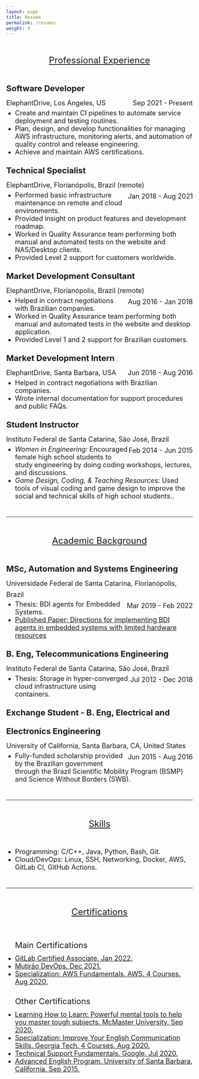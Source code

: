 ```yaml
---
layout: page
title: Resume
permalink: /resume/
weight: 4
---
```


<style>
p
{
  margin:0;
  padding:0;
  font-size:15px;
  line-height:30px;
}

pt
{
  line-height:100px;
  text-decoration: underline;
  font-size:24px; 
}

pp
{
  font-size:22px;
  line-height:50px;
}

ul li
{
 font-size:18px;
}

.alignleft {
	float: left;
  font-size:18px;
}

.alignright {
	float: right;
  font-size:18px;
}
</style>

<center><pt>Professional Experience</pt></center>

<pp><strong>Software Developer</strong></pp>
<p>
  <p class="alignleft">ElephantDrive, Los Angeles, US</p>
  <p class="alignright">Sep 2021 - Present</p>
</p> 
<br>
<ul>
  <li>Create and maintain CI pipelines to automate service deployment and testing routines.</li>
  <li>Plan, design, and develop functionalities for managing AWS infrastructure, monitoring alerts, and automation of quality control and release engineering.</li>
  <li>Achieve and maintain AWS certifications.</li>
</ul>

<pp><strong>Technical Specialist</strong></pp>
<p>
  <p class="alignleft">ElephantDrive, Florianópolis, Brazil (remote)</p>
  <p class="alignright">Jan 2018 - Aug 2021</p>
</p> 
<br>
<ul>
  <li>Performed basic infrastructure maintenance on remote and cloud environments.</li>
  <li>Provided insight on product features and development roadmap.</li>
  <li>Worked in Quality Assurance team performing both manual and automated tests on the website and NAS/Desktop clients.</li>
  <li>Provided Level 2 support for customers worldwide.</li>
</ul>

<pp><strong>Market Development Consultant</strong></pp>
<p>
  <p class="alignleft">ElephantDrive, Florianópolis, Brazil (remote)</p>
  <p class="alignright">Aug 2016 - Jan 2018</p>
</p> 
<br>
<ul>
  <li>Helped in contract negotiations with Brazilian companies.</li>
  <li>Worked in Quality Assurance team performing both manual and automated tests in the website and desktop application.</li>
  <li>Provided Level 1 and 2 support for Brazilian customers.</li>
</ul>

<pp><strong>Market Development Intern</strong></pp>
<p>
  <p class="alignleft">ElephantDrive, Santa Barbara, USA</p>
  <p class="alignright">Jun 2016 - Aug 2016</p>
</p>
<br>
<ul>
  <li>Helped in contract negotiations with Brazilian companies.</li>
  <li>Wrote internal documentation for support procedures and public FAQs.</li>
</ul>
<pp><strong>Student Instructor</strong></pp>
<p>
  <p class="alignleft">Instituto Federal de Santa Catarina, São José, Brazil</p>
  <p class="alignright">Feb 2014 - Jun 2015</p>
</p>
<br>
<ul>
  <li><i>Women in Engineering:</i> Encouraged female high school students to study engineering by doing coding workshops, lectures, and discussions.</li>
  <li><i>Game Design, Coding, & Teaching Resources:</i> Used tools of visual coding and game design to improve the social and technical skills of high school students..</li>
</ul>

<br>

----

<center><pt>Academic Background</pt></center>

<pp><strong>MSc, Automation and Systems Engineering</strong></pp>
<p>
  <p class="alignleft">Universidade Federal de Santa Catarina, Florianópolis, Brazil</p>
  <p class="alignright">Mar 2019 - Feb 2022</p>
</p>
<br>
<ul>
    <li>Thesis: BDI agents for Embedded Systems.</li>
    <li><a target="_blank" rel="noopener noreferrer" href="https://wesaac.ufsc.br/2021/wp-content/uploads/2021/07/Directions.for_.implementing.BDI_.agents.in_.embedded.systems.with_.limited.hardware.resources.pdf">Published Paper: Directions for implementing BDI agents in embedded systems with limited hardware resources</a></li>
</ul>

<pp><strong>B. Eng, Telecommunications Engineering</strong></pp>
<p>
  <p class="alignleft">Instituto Federal de Santa Catarina, São José, Brazil</p>
  <p class="alignright">Jul 2012 - Dec 2018</p>
</p>
<br>
<ul>
    <li>Thesis: Storage in hyper-converged cloud infrastructure using containers.</li>
</ul>

<pp><strong>Exchange Student - B. Eng, Electrical and Electronics Engineering</strong></pp>
<p>
  <p class="alignleft">University of California, Santa Barbara, CA, United States</p>
  <p class="alignright">Jun 2015 - Aug 2016</p>
</p>
<br>
<ul>
    <li>Fully-funded scholarship provided by the Brazilian government through the Brazil Scientific Mobility Program (BSMP) and Science Without Borders (SWB).
</li>
</ul>

<br>

----

<center><pt>Skills</pt></center>

<ul>
  <li>Programming: C/C++, Java, Python, Bash, Git.</li>
  <li>Cloud/DevOps: Linux, SSH, Networking, Docker, AWS, GitLab CI, GitHub Actions.</li>
</ul>

<br>

----
<center><pt>Certifications</pt></center>

<ul>
  <pp>Main Certifications</pp>
  <br>
  <li><a target="_blank" rel="noopener noreferrer" href="https://gitlab.badgr.com/public/assertions/6ksfFLk1TLWtKxilsTkHLg">GitLab Certified Associate. Jan 2022.</a></li>
  <li><a target="_blank" rel="noopener noreferrer" href="https://www.credential.net/5b0f6fb0-b647-49f3-9f9f-5c773a922af9">Mutirão DevOps. Dec 2021.</a></li>
  <li><a target="_blank" rel="noopener noreferrer" href="https://coursera.org/account/accomplishments/specialization/XAKPMPJ6FR92">Specialization: AWS Fundamentals. AWS. 4 Courses. Aug 2020.</a></li>
  <br>
  <pp>Other Certifications</pp>
  <li><a target="_blank" rel="noopener noreferrer" href="https://www.coursera.org/account/accomplishments/verify/H6GV574HAYM2">Learning How to Learn: Powerful mental tools to help you master tough subjects. McMaster University. Sep 2020.</a></li>
  <li><a target="_blank" rel="noopener noreferrer" href="https://coursera.org/account/accomplishments/specialization/PL43DCB7UUEP">Specialization: Improve Your English Communication Skills. Georgia Tech. 4 Courses. Aug 2020.</a></li>
  <li><a target="_blank" rel="noopener noreferrer" href="https://coursera.org/verify/KS86WDPBFACR">Technical Support Fundamentals. Google. Jul 2020.</a></li>
  <li><a target="_blank" rel="noopener noreferrer" href="https://professional.ucsb.edu/">Advanced English Program. University of Santa Barbara, California. Sep 2015.</a></li>
</ul>